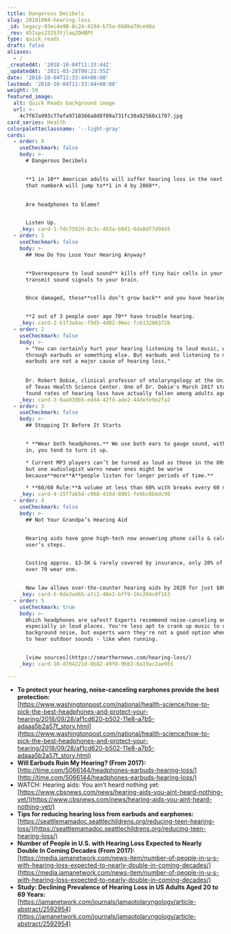 ```yaml
---
title: Dangerous Decibels
slug: 20181004-hearing-loss
_id: legacy-93ec4e98-8c24-4194-b75a-6b8ba70ce98a
_rev: 45Isps23253Yjlaq2DHBPt
type: quick_reads
draft: false
aliases:
  - /
_createdAt: '2018-10-04T11:33:44Z'
_updatedAt: '2021-03-28T00:21:55Z'
date: '2018-10-04T11:33:44+00:00'
lastmod: '2018-10-04T11:33:44+00:00'
weight: 50
featured_image:
  alt: Quick Reads background image
  url: >-
    4c7f67a993c77efa9710366a8d8f09a731fc30a92560x1707.jpg
card_series: Health
colorpaletteclassname: '--light-gray'
cards:
  - order: 0
    useCheckmark: false
    body: >-
      # Dangerous Decibels


      **1 in 10** American adults will suffer hearing loss in the next 2 yrs &
      that numberA will jump to**1 in 4 by 2060**.

        
      Are headphones to blame?


      Listen Up.
    _key: card-1-fdc7502d-8c3c-493a-b8d1-6da8df7d9445
  - order: 1
    useCheckmark: false
    body: >-
      ## How Do You Lose Your Hearing Anyway?


      **Overexposure to loud sound** kills off tiny hair cells in your ear that
      transmit sound signals to your brain.


      Once damaged, these**cells don’t grow back** and you have hearing loss.


      **2 out of 3 people over age 70** have trouble hearing.
    _key: card-2-b1f3a8ac-f9d5-4d02-96ec-fc613206372b
  - order: 2
    useCheckmark: false
    body: >-
      > "You can certainly hurt your hearing listening to loud music, whether
      through earbuds or something else. But earbuds and listening to music with
      earbuds are not a major cause of hearing loss."  
        
        
      Dr. Robert Dobie, clinical professor of otolaryngology at the University
      of Texas Health Science Center. One of Dr. Dobie's March 2017 studies
      found rates of hearing loss have actually fallen among adults aged 20-69.
    _key: card-3-9aa930b5-edd4-42fd-ade2-44defe9e2fa2
  - order: 3
    useCheckmark: false
    body: >-
      ## Stopping It Before It Starts


      * **Wear both headphones.** We use both ears to gauge sound, with just one
      in, you tend to turn it up.

      * Current MP3 players can’t be turned as loud as those in the 80s & 90s,
      but one audiologist warns newer ones might be worse
      because**more**A**people listen for longer periods of time.**

      * **60/60 Rule:**A volume at less than 60% with breaks every 60 mins.
    _key: card-4-15f7ab5d-c968-410d-8001-fe9bc8bbdc90
  - order: 4
    useCheckmark: false
    body: >-
      ## Not Your Grandpa’s Hearing Aid


      Hearing aids have gone high-tech now answering phone calls & calculating
      user’s steps.


      Costing approx. $3-5K & rarely covered by insurance, only 20% of those
      over 70 wear one.


      New law allows over-the-counter hearing aids by 2020 for just $80.
    _key: card-5-0da3ad65-a7c1-48e1-bff9-16c204c0f163
  - order: 5
    useCheckmark: true
    body: >-
      Which headphones are safest? Experts recommend noise-canceling ones,
      especially in loud places. You're less apt to crank up music to drown out
      background noise, but experts warn they're not a good option when you need
      to hear outdoor sounds - like when running.


      [view sources](https://smarthernews.com/hearing-loss/)
    _key: card-10-d704221d-0b82-49f8-9bb2-6a19ac2ae955

---
```

* **To protect your hearing, noise-canceling earphones provide the best protection:**  
[https://www.washingtonpost.com/national/health-science/how-to-pick-the-best-headphones-and-protect-your-hearing/2018/09/28/af1cd620-b502-11e8-a7b5-adaaa5b2a57f_story.html](https://www.washingtonpost.com/national/health-science/how-to-pick-the-best-headphones-and-protect-your-hearing/2018/09/28/af1cd620-b502-11e8-a7b5-adaaa5b2a57f_story.html)
* **Will Earbuds Ruin My Hearing? (From 2017):**  
[http://time.com/5066144/headphones-earbuds-hearing-loss/](http://time.com/5066144/headphones-earbuds-hearing-loss/)
* WATCH: Hearing aids: You ain’t heard nothing yet:  
[https://www.cbsnews.com/news/hearing-aids-you-aint-heard-nothing-yet/](https://www.cbsnews.com/news/hearing-aids-you-aint-heard-nothing-yet/)
* **Tips for reducing hearing loss from earbuds and earphones:**  
[https://seattlemamadoc.seattlechildrens.org/reducing-teen-hearing-loss/](https://seattlemamadoc.seattlechildrens.org/reducing-teen-hearing-loss/)
* **Number of People in U.S. with Hearing Loss Expected to Nearly Double In Coming Decades (From 2017):**  
[https://media.jamanetwork.com/news-item/number-of-people-in-u-s-with-hearing-loss-expected-to-nearly-double-in-coming-decades/](https://media.jamanetwork.com/news-item/number-of-people-in-u-s-with-hearing-loss-expected-to-nearly-double-in-coming-decades/)
* **Study: Declining Prevalence of Hearing Loss in US Adults Aged 20 to 69 Years:**  
[https://jamanetwork.com/journals/jamaotolaryngology/article-abstract/2592954](https://jamanetwork.com/journals/jamaotolaryngology/article-abstract/2592954)